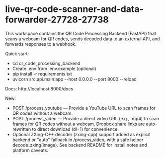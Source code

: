 # live-qr-code-scanner-and-data-forwarder-27728-27738

This workspace contains the QR Code Processing Backend (FastAPI) that scans a webcam for QR codes, sends decoded data to an external API, and forwards responses to a webhook.

Quick start:
- cd qr_code_processing_backend
- Create .env from .env.example (optional)
- pip install -r requirements.txt
- uvicorn src.api.main:app --host 0.0.0.0 --port 8000 --reload

Docs: http://localhost:8000/docs

New:
- POST /process_youtube — Provide a YouTube URL to scan frames for QR codes without a webcam.
- POST /process_video — Provide a direct video URL (e.g., .mp4) to scan frames for QR codes without a webcam. Dropbox share links are auto-rewritten to direct download (dl=1) for convenience.
- Optional ZXing-C++ decoder (zxing-cpp) support added as explicit backend or "auto" fallback in /process_video, with a safe helper decode_zxing(image). See backend README for install notes and platform caveats.